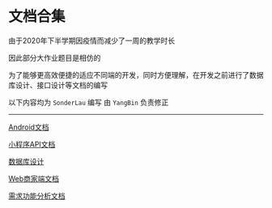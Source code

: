 # 文档合集

由于2020年下半学期因疫情而减少了一周的教学时长

因此部分大作业题目是相仿的

为了能够更高效便捷的适应不同端的开发，同时方便理解，在开发之前进行了数据库设计、接口设计等文档的编写

以下内容均为 `SonderLau` 编写 由 `YangBin` 负责修正

---

[Android文档](./Android)

[小程序API文档](./API)

[数据库设计](./Database)

[Web商家端文档](./MerchantAPI)

[需求功能分析文档](./README)

